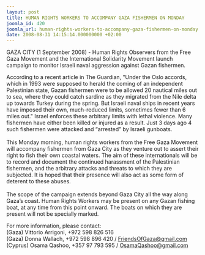 ```yaml
---
layout: post
title: HUMAN RIGHTS WORKERS TO ACCOMPANY GAZA FISHERMEN ON MONDAY
joomla_id: 420
joomla_url: human-rights-workers-to-accompany-gaza-fishermen-on-monday
date: 2008-08-31 14:15:14.000000000 +02:00
---
```

<p>GAZA CITY (1 September 2008) - Human Rights Observers from the Free Gaza Movement and the International Solidarity Movement launch campaign to monitor Israeli naval aggression against Gazan fishermen.</p><p>According to a recent article in The Guardian, &quot;Under the Oslo accords, which in 1993 were supposed to herald the coming of an independent Palestinian state, Gazan fishermen were to be allowed 20 nautical miles out to sea, where they could catch sardine as they migrated from the Nile delta up towards Turkey during the spring. But Israeli naval ships in recent years have imposed their own, much-reduced limits, sometimes fewer than 6 miles out.&quot; Israel enforces these arbitrary limits with lethal violence. Many fishermen have either been killed or injured as a result. Just 3 days ago 4 such fishermen were attacked and &ldquo;arrested&rdquo; by Israeli gunboats.<br />&nbsp;<br />This Monday morning, human rights workers from the Free Gaza Movement will accompany fishermen from Gaza City as they venture out to assert their right to fish their own coastal waters. The aim of these internationals will be to record and document the continued harassment of the Palestinian fishermen, and the arbitrary attacks and threats to which they are subjected. It is hoped that their presence will also act as some form of deterent to these abuses. <br />&nbsp;<br />The scope of the campaign extends beyond Gaza City all the way along Gaza&rsquo;s coast. Human Rights Workers may be present on any Gazan fishing boat, at any time from this point onward. The boats on which they are present will not be specially marked. </p><p>For more information, please contact:<br />(Gaza) Vittorio Arrigoni, +972 598 826 516<br />(Gaza) Donna Wallach, +972 598 896 420 / <a href="mailto:FriendsOfGaza@gmail.com">FriendsOfGaza@gmail.com</a><br />(Cyprus) Osama Qashoo, +357 97 793 595 / <a href="mailto:OsamaQashoo@gmail.com">OsamaQashoo@gmail.com</a></p><p><a href=""></a></p>
